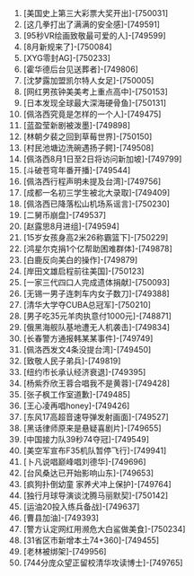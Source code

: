 
1. [美国史上第三大彩票大奖开出]-[750031]
1. [这几拳打出了满满的安全感]-[749591]
1. [95秒VR绘画致敬最可爱的人]-[749599]
1. [8月新规来了]-[750084]
1. [XYG零封AG]-[750233]
1. [霍华德后台见送葬者]-[749806]
1. [沈梦露加盟凯尔特人女足]-[750005]
1. [网红男孩钟美美考上重点高中]-[750153]
1. [日本发现全球最大深海硬骨鱼]-[750131]
1. [佩洛西究竟是怎样的一个人]-[749475]
1. [蓝盈莹新剧被泼墨]-[749898]
1. [林朝夕裴之回到草莓世界]-[750150]
1. [村民池塘边洗碗遇扬子鳄]-[749508]
1. [佩洛西8月1日至2日将访问新加坡]-[749799]
1. [斗破苍穹年番开播]-[749544]
1. [佩洛西行程声明未提及台湾]-[749756]
1. [成都一名初三学生被北大录取]-[749409]
1. [佩洛西已降落松山机场系谣言]-[750230]
1. [二舅币崩盘]-[749537]
1. [赵露思8月进组]-[749594]
1. [15岁女孩身高2米26称霸篮下]-[750229]
1. [鸿星尔克捐1个亿帮助困难群体]-[749878]
1. [白鹿反向美白的操作]-[749879]
1. [岸田文雄启程前往美国]-[750123]
1. [一家三代四口人完成遗体捐献]-[750093]
1. [无锡一男子连刺车内女子数刀]-[749388]
1. [清华大学夺CUBA总冠军]-[750210]
1. [男子吃35元羊肉执意付1000元]-[748871]
1. [俄黑海舰队基地遭无人机袭击]-[749834]
1. [长春警方通报韩某某事件]-[749749]
1. [佩洛西发文4条没提台湾]-[749450]
1. [致敬人民子弟兵]-[749819]
1. [纽约市长承认经济衰退]-[749395]
1. [杨紫乔欣王蓉合唱我不是黄蓉]-[749428]
1. [张子枫工作室道歉]-[749485]
1. [王心凌再唱honey]-[749426]
1. [东风17高超音速导弹发射画面]-[749527]
1. [黑话律师原来是悬疑喜剧片]-[749655]
1. [中国接力队39秒74夺冠]-[749549]
1. [美空军宣布F35机队暂停飞行]-[749941]
1. [卜凡说唱巅峰唱刘德华]-[749696]
1. [台风桑达已开始影响山东]-[749653]
1. [疯狗扑倒幼童 家养犬冲上保护]-[749764]
1. [独行月球导演谈沈腾马丽默契]-[750142]
1. [运油20投入练兵备战]-[749637]
1. [曹县加油]-[749393]
1. [警方认定网红用濒危大白鲨做美食]-[750234]
1. [31省区市新增本土74+360]-[749455]
1. [老林被绑架]-[749956]
1. [744分庞众望正留校清华攻读博士]-[749765]